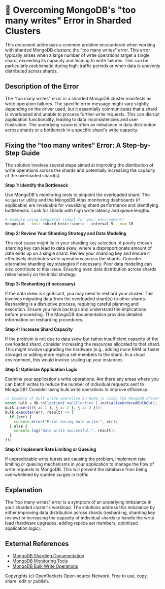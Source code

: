 # 🐞 Overcoming MongoDB's "too many writes" Error in Sharded Clusters


This document addresses a common problem encountered when working with sharded MongoDB clusters: the "too many writes" error. This error typically arises when a large number of write operations target a single shard, exceeding its capacity and leading to write failures.  This can be particularly problematic during high-traffic periods or when data is unevenly distributed across shards.

## Description of the Error

The "too many writes" error in a sharded MongoDB cluster manifests as write operation failures.  The specific error message might vary slightly depending on the driver used, but it essentially communicates that a shard is overloaded and unable to process further write requests. This can disrupt application functionality, leading to data inconsistencies and user frustration.  The underlying cause is often an imbalance in data distribution across shards or a bottleneck in a specific shard's write capacity.

## Fixing the "too many writes" Error: A Step-by-Step Guide

The solution involves several steps aimed at improving the distribution of write operations across the shards and potentially increasing the capacity of the overloaded shard(s).

**Step 1: Identify the Bottleneck**

Use MongoDB's monitoring tools to pinpoint the overloaded shard. The `mongostat` utility and the MongoDB Atlas monitoring dashboards (if applicable) are invaluable for visualizing shard performance and identifying bottlenecks.  Look for shards with high write latency and queue lengths.

```bash
# Example using mongostat (adapt for your environment)
mongostat --host <shard_host>:<port> --interval 5 --num 10
```

**Step 2: Review Your Sharding Strategy and Data Modeling**

The root cause might lie in your sharding key selection.  A poorly chosen sharding key can lead to data skew, where a disproportionate amount of data ends up on a single shard. Review your sharding key and ensure it effectively distributes write operations across the shards. Consider alternative sharding key strategies if necessary. Poor data modeling can also contribute to this issue. Ensuring even data distribution across shards relies heavily on the initial strategy.

**Step 3: Resharding (if necessary)**

If the data skew is significant, you may need to reshard your cluster. This involves migrating data from the overloaded shard(s) to other shards.  Resharding is a disruptive process, requiring careful planning and execution.  Ensure you have backups and understand the implications before proceeding. The MongoDB documentation provides detailed information on resharding procedures.

**Step 4: Increase Shard Capacity**

If the problem is not due to data skew but rather insufficient capacity of the overloaded shard, consider increasing the resources allocated to that shard.  This might involve upgrading the hardware (e.g., adding more RAM or faster storage) or adding more replica set members to the shard. In a cloud environment, this would involve scaling up your instances.


**Step 5: Optimize Application Logic**

Examine your application's write operations.  Are there any areas where you can batch writes to reduce the number of individual requests sent to MongoDB?  Consider using bulk write operations to improve efficiency.

```javascript
// Example of bulk write operation in Node.js using the MongoDB driver
const bulk = db.collection('myCollection').initializeOrderedBulkOp();
bulk.insert([{ a: 1 }, { a: 2 }, { a: 3 }]);
bulk.execute((err, result) => {
  if (err) {
    console.error("Error during bulk write:", err);
  } else {
    console.log("Bulk write successful:", result);
  }
});
```

**Step 6: Implement Rate Limiting or Queuing**

If unpredictable write bursts are causing the problem, implement rate limiting or queuing mechanisms in your application to manage the flow of write requests to MongoDB.  This will prevent the database from being overwhelmed by sudden surges in traffic.


## Explanation

The "too many writes" error is a symptom of an underlying imbalance in your sharded cluster's workload. The solutions address this imbalance by either improving data distribution across shards (resharding, sharding key review) or increasing the capacity of individual shards to handle the write load (hardware upgrades, adding replica set members, optimized application logic).


## External References

* [MongoDB Sharding Documentation](https://www.mongodb.com/docs/manual/sharding/)
* [MongoDB Monitoring Tools](https://www.mongodb.com/docs/manual/administration/monitoring/)
* [MongoDB Bulk Write Operations](https://www.mongodb.com/docs/drivers/node/current/usage-examples/bulk-write/)


Copyrights (c) OpenRockets Open-source Network. Free to use, copy, share, edit or publish.

